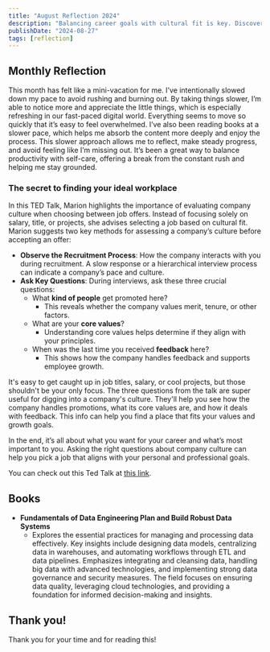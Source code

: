 ```yaml
---
title: "August Reflection 2024"
description: "Balancing career goals with cultural fit is key. Discover how to assess company culture with Marion's TED Talk on finding your ideal workplace."
publishDate: "2024-08-27"
tags: [reflection]
---
```


## Monthly Reflection

This month has felt like a mini-vacation for me. I’ve intentionally slowed down my pace to avoid rushing and burning out. By taking things slower, I’m able to notice more and appreciate the little things, which is especially refreshing in our fast-paced digital world. Everything seems to move so quickly that it’s easy to feel overwhelmed. I’ve also been reading books at a slower pace, which helps me absorb the content more deeply and enjoy the process. This slower approach allows me to reflect, make steady progress, and avoid feeling like I’m missing out. It’s been a great way to balance productivity with self-care, offering a break from the constant rush and helping me stay grounded.

### The secret to finding your ideal workplace

In this TED Talk, Marion highlights the importance of evaluating company culture when choosing between job offers. Instead of focusing solely on salary, title, or projects, she advises selecting a job based on cultural fit. Marion suggests two key methods for assessing a company’s culture before accepting an offer:

- **Observe the Recruitment Process**: How the company interacts with you during recruitment. A slow response or a hierarchical interview process can indicate a company’s pace and culture.
- **Ask Key Questions**: During interviews, ask these three crucial questions:
  - What **kind of people** get promoted here?
    - This reveals whether the company values merit, tenure, or other factors.
  - What are your **core values**?
    - Understanding core values helps determine if they align with your principles.
  - When was the last time you received **feedback** here?
    - This shows how the company handles feedback and supports employee growth.

It's easy to get caught up in job titles, salary, or cool projects, but those shouldn't be your only focus. The three questions from the talk are super useful for digging into a company's culture. They'll help you see how the company handles promotions, what its core values are, and how it deals with feedback. This info can help you find a place that fits your values and growth goals.

In the end, it’s all about what you want for your career and what’s most important to you. Asking the right questions about company culture can help you pick a job that aligns with your personal and professional goals.

You can check out this Ted Talk at [this link](https://www.ted.com/talks/marion_campan_the_secret_to_finding_your_ideal_workplace?subtitle=en).

## Books

- **Fundamentals of Data Engineering Plan and Build Robust Data Systems**
  - Explores the essential practices for managing and processing data effectively. Key insights include designing data models, centralizing data in warehouses, and automating workflows through ETL and data pipelines. Emphasizes integrating and cleansing data, handling big data with advanced technologies, and implementing strong data governance and security measures. The field focuses on ensuring data quality, leveraging cloud technologies, and providing a foundation for informed decision-making and insights.

## Thank you!

Thank you for your time and for reading this!
